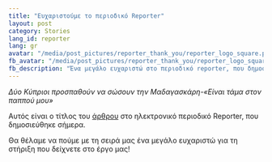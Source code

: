 ```yaml
---
title: "Ευχαριστούμε το περιοδικό Reporter"
layout: post
category: Stories
lang_id: reporter
lang: gr
avatar: "/media/post_pictures/reporter_thank_you/reporter_logo_square.png"
fb_avatar: "/media/post_pictures/reporter_thank_you/reporter_logo_square.png"
fb_description: "Ένα μεγάλο ευχαριστώ στο περιοδικό reporter, που δημοσίευσε την ιστορία μας!"
---
```


*Δύο Κύπριοι προσπαθούν να σώσουν την Μαδαγασκάρη-«Είναι τάμα στον παππού μου»*

Αυτός είναι ο τίτλος του <a href="https://www.reporter.com.cy/local-news/article/751980/dyo-kyprioi-prospathoyn-na-sosoyn-tin-madagskari-einai-tama-ston-pappoy-moy?fbclid=IwAR3nwomYZcNE4_EmRpbHZrS-BW5DN_t-lMViDBCdHO68jS2ZmmwOieyZ6Zo">άρθρου</a> στο ηλεκτρονικό περιοδικό Reporter, που δημοσιεύθηκε σήμερα.

Θα θέλαμε να πούμε με τη σειρά μας ένα μεγάλο ευχαριστώ για τη στήριξη που δείχνετε στο έργο μας!
